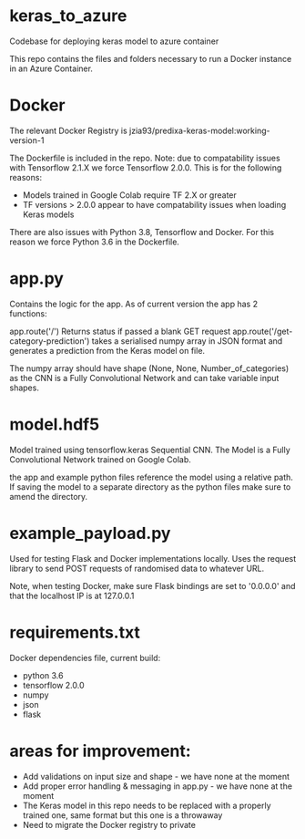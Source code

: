 # keras_to_azure
Codebase for deploying keras model to azure container

This repo contains the files and folders necessary to run a Docker instance in an Azure Container.

# Docker
The relevant Docker Registry is jzia93/predixa-keras-model:working-version-1

The Dockerfile is included in the repo. Note: due to compatability issues with Tensorflow 2.1.X we force Tensorflow 2.0.0. This is for the following reasons:

- Models trained in Google Colab require TF 2.X or greater
- TF versions > 2.0.0 appear to have compatability issues when loading Keras models

There are also issues with Python 3.8, Tensorflow and Docker. For this reason we force Python 3.6 in the Dockerfile.

# app.py

Contains the logic for the app. As of current version the app has 2 functions:

app.route('/') Returns status if passed a blank GET request
app.route('/get-category-prediction') takes a serialised numpy array in JSON format and generates a prediction from the Keras model on file. 

The numpy array should have shape (None, None, Number_of_categories) as the CNN is a Fully Convolutional Network and can take variable input shapes.

# model.hdf5

Model trained using tensorflow.keras Sequential CNN. The Model is a Fully Convolutional Network trained on Google Colab.

the app and example python files reference the model using a relative path. If saving the model to a separate directory as the python files make sure to amend the directory.


# example_payload.py

Used for testing Flask and Docker implementations locally. Uses the request library to send POST requests of randomised data to whatever URL.

Note, when testing Docker, make sure Flask bindings are set to '0.0.0.0' and that the localhost IP is at 127.0.0.1

# requirements.txt

Docker dependencies file, current build:

- python 3.6 
- tensorflow 2.0.0
- numpy
- json
- flask

# areas for improvement:

- Add validations on input size and shape - we have none at the moment
- Add proper error handling & messaging in app.py - we have none at the moment
- The Keras model in this repo needs to be replaced with a properly trained one, same format but this one is a throwaway
- Need to migrate the Docker registry to private
